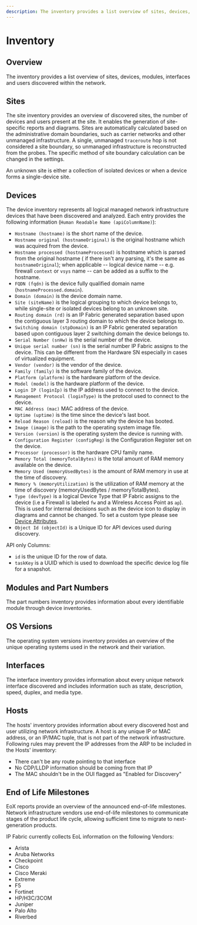 ```yaml
---
description: The inventory provides a list overview of sites, devices, modules, interfaces, and users discovered within the network.
---
```


# Inventory

## Overview

The inventory provides a list overview of sites, devices, modules, interfaces
and users discovered within the network.

## Sites

The site inventory provides an overview of discovered sites, the number of
devices and users present at the site. It enables the generation of
site-specific reports and diagrams. Sites are automatically calculated based on
the administrative domain boundaries, such as carrier networks and other
unmanaged infrastructure. A single, unmanaged `traceroute` hop is not considered
a site boundary, so unmanaged infrastructure is reconstructed from the probes.
The specific method of site boundary calculation can be changed in the settings.

An unknown site is either a collection of isolated devices or when a device
forms a single-device site.

## Devices

The device inventory represents all logical managed network infrastructure
devices that have been discovered and analyzed. Each entry provides the
following information (`Human Readable Name (apiColumnName)`):

- `Hostname (hostname)` is the short name of the device.
- `Hostname original (hostnameOriginal)` is the original hostname which was
  acquired from the device.
- `Hostname processed (hostnameProcessed)` is hostname which is parsed from the
  original hostname (
  if there isn't any parsing, it's the same as `hostnameOriginal`); when
  applicable -- logical device name -- e.g. firewall `context` or `vsys` name --
  can be added as a suffix to the hostname.
- `FQDN (fqdn)` is the device fully qualified domain
  name (`hostnameProcessed.domain`).
- `Domain (domain)` is the device domain name.
- `Site (siteName)` is the logical grouping to which device belongs to, while
  single-site or isolated devices belong to an unknown site.
- `Routing domain (rd)` is an IP Fabric generated separation based upon the
  contiguous layer 3 routing domain to which the device belongs to.
- `Switching domain (stpDomain)` is an IP Fabric generated separation based upon
  contiguous layer 2 switching domain the device belongs to.
- `Serial Number (snHw)` is the serial number of the device.
- `Unique serial number (sn)` is the serial number IP Fabric assigns to the
  device. This can be different from the Hardware SN especially in cases of
  virtualized equipment.
- `Vendor (vendor)` is the vendor of the device.
- `Family (family)` is the software family of the device.
- `Platform (platform)` is the hardware platform of the device.
- `Model (model)` is the hardware platform of the device.
- `Login IP (loginIp)` is the IP address used to connect to the device.
- `Management Protocol (loginType)` is the protocol used to connect to the
  device.
- `MAC Address (mac)` MAC address of the device.
- `Uptime (uptime)` is the time since the device's last boot.
- `Reload Reason (reload)` is the reason why the device has booted.
- `Image (image)` is the path to the operating system image file.
- `Version (version)` is the operating system the device is running with.
- `Configuration Register (configReg)` is the Configuration Register set on the
  device.
- `Processor (processor)` is the hardware CPU family name.
- `Memory Total (memoryTotalBytes)` is the total amount of RAM memory available
  on the device.
- `Memory Used (memoryUsedBytes)` is the amount of RAM memory in use at the time
  of discovery.
- `Memory % (memoryUtilization)` is the utilization of RAM memory at the time of
  discovery (memoryUsedBytes / memoryTotalBytes).
- `Type (devType)` is a logical Device Type that IP Fabric assigns to the
  device (i.e a Firewall is labeled `fw` and a Wireless Access Point as `ap`).
  This is used for internal decisions such as the device icon to display in
  diagrams and cannot be changed. To set a custom type please
  see [Device Attributes](../IP_Fabric_Settings/device_attributes.md).
- `Object Id (objectId)` is a Unique ID for API devices used during discovery.

API only Columns:

- `id` is the unique ID for the row of data.
- `taskKey` is a UUID which is used to download the specific device log file for
  a snapshot.

## Modules and Part Numbers

The part numbers inventory provides information about every identifiable module
through device inventories.

## OS Versions

The operating system versions inventory provides an overview of the unique
operating systems used in the network and their variation.

## Interfaces

The interface inventory provides information about every unique network
interface discovered and includes information such as state, description, speed,
duplex, and media type.

## Hosts

The hosts' inventory provides information about every discovered host and user
utilizing network infrastructure. A host is any unique IP or MAC address, or an
IP/MAC tuple, that is not part of the network infrastructure. Following rules
may prevent the IP addresses from the ARP to be included in the Hosts'
inventory:

- There can't be any route pointing to that interface
- No CDP/LLDP information should be coming from that IP
- The MAC shouldn't be in the OUI flagged as "Enabled for Discovery"

## End of Life Milestones

EoX reports provide an overview of the announced end-of-life milestones. Network
infrastructure vendors use end-of-life milestones to communicate stages of the
product life cycle, allowing sufficient time to migrate to next-generation
products.

IP Fabric currently collects EoL information on the following Vendors:

- Arista
- Aruba Networks
- Checkpoint
- Cisco
- Cisco Meraki
- Extreme
- F5
- Fortinet
- HP/H3C/3COM
- Juniper
- Palo Alto
- Riverbed
